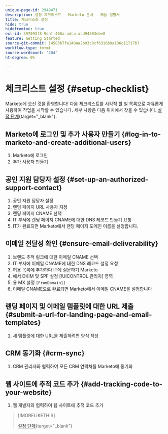 ```yaml
---
unique-page-id: 2949471
description: 설정 체크리스트 - Marketo 문서 - 제품 설명서
title: 체크리스트 설정
hide: true
hidefromtoc: true
exl-id: 397093f8-9daf-468a-adca-acd94303ebe8
feature: Getting Started
source-git-commit: 14583b7fa148aa2b03c8cf6316b9a106c11717b7
workflow-type: tm+mt
source-wordcount: '204'
ht-degree: 0%

---
```


# 체크리스트 설정 {#setup-checklist}

Marketo에 오신 것을 환영합니다! 다음 체크리스트를 시각적 할 일 목록으로 자유롭게 사용하여 작업을 시작할 수 있습니다. 세부 사항은 다음 위치에서 찾을 수 있습니다. [설정 단계](/help/marketo/getting-started/initial-setup/setup-steps.md){target="_blank"}.

## Marketo에 로그인 및 추가 사용자 만들기 {#log-in-to-marketo-and-create-additional-users}

1. Marketo에 로그인
1. 추가 사용자 만들기

## 공인 지원 담당자 설정 {#set-up-an-authorized-support-contact}

1. 공인 지원 담당자 설정
1. 랜딩 페이지 URL 사용자 지정
1. 랜딩 페이지 CNAME 선택
1. IT 부서에 랜딩 페이지 CNAME에 대한 DNS 레코드 만들기 요청
1. IT가 완료되면 Marketo에서 랜딩 페이지 도메인 이름을 설정합니다.

## 이메일 전달성 확인 {#ensure-email-deliverability}

1. 브랜드 추적 링크에 대한 이메일 CNAME 선택
1. IT 부서에 이메일 CNAME에 대한 DNS 레코드 설정 요청
1. 허용 목록에 추가하다 IT에 질문하기 Marketo
1. 에서 DKIM 및 SPF 설정 [!UICONTROL 관리자] 영역
1. 용 MX 설정 `[FromDomain1]`
1. 이메일 CNAME으로 완료되면 Marketo에서 이메일 CNAME을 설정합니다

## 랜딩 페이지 및 이메일 템플릿에 대한 URL 제출 {#submit-a-url-for-landing-page-and-email-templates}

1. 새 템플릿에 대한 URL을 제출하려면 양식 작성

## CRM 동기화 {#crm-sync}

1. CRM 관리자와 협력하여 모든 CRM 연락처를 Marketo에 동기화

## 웹 사이트에 추적 코드 추가 {#add-tracking-code-to-your-website}

1. 웹 개발자와 협력하여 웹 사이트에 추적 코드 추가

>[!MORELIKETHIS]
>
>[설정 단계](/help/marketo/getting-started/initial-setup/setup-steps.md){target="_blank"}

